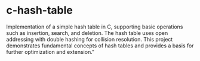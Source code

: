 # c-hash-table
Implementation of a simple hash table in C, supporting basic operations such as insertion, search, and deletion. The hash table uses open addressing with double hashing for collision resolution. This project demonstrates fundamental concepts of hash tables and provides a basis for further optimization and extension."
